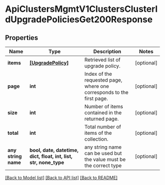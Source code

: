 # ApiClustersMgmtV1ClustersClusterIdUpgradePoliciesGet200Response


## Properties
Name | Type | Description | Notes
------------ | ------------- | ------------- | -------------
**items** | [**[UpgradePolicy]**](UpgradePolicy.md) | Retrieved list of upgrade policy. | [optional] 
**page** | **int** | Index of the requested page, where one corresponds to the first page. | [optional] 
**size** | **int** | Number of items contained in the returned page. | [optional] 
**total** | **int** | Total number of items of the collection. | [optional] 
**any string name** | **bool, date, datetime, dict, float, int, list, str, none_type** | any string name can be used but the value must be the correct type | [optional]

[[Back to Model list]](../README.md#documentation-for-models) [[Back to API list]](../README.md#documentation-for-api-endpoints) [[Back to README]](../README.md)


